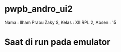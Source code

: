# pwpb_andro_ui2
Nama : Ilham Prabu Zaky S, Kelas : XII RPL 2, Absen : 15

# Saat di run pada emulator

